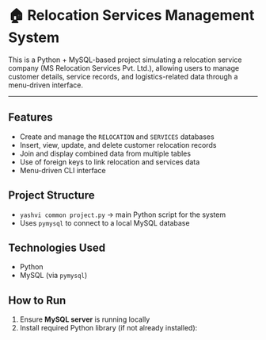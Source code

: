 # 🏠 Relocation Services Management System

This is a Python + MySQL-based project simulating a relocation service company (MS Relocation Services Pvt. Ltd.), allowing users to manage customer details, service records, and logistics-related data through a menu-driven interface.

---

## Features

- Create and manage the `RELOCATION` and `SERVICES` databases
- Insert, view, update, and delete customer relocation records
- Join and display combined data from multiple tables
- Use of foreign keys to link relocation and services data
- Menu-driven CLI interface


## Project Structure

- `yashvi common project.py` → main Python script for the system
- Uses `pymysql` to connect to a local MySQL database


##  Technologies Used

- Python
- MySQL (via `pymysql`)


##  How to Run

1. Ensure **MySQL server** is running locally
2. Install required Python library (if not already installed):

